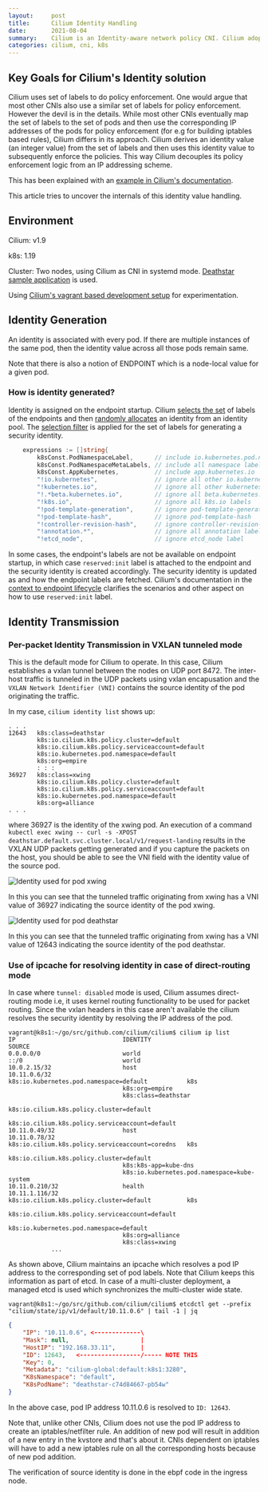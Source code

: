 ```yaml
---
layout:     post
title:      Cilium Identity Handling
date:       2021-08-04
summary:    Cilium is an Identity-aware network policy CNI. Cilium adopts a very different approach at deriving the identities and validating those identities in the data path using eBPF.
categories: cilium, cni, k8s
---
```


## Key Goals for Cilium's Identity solution
Cilium uses set of labels to do policy enforcement. One would argue that most
other CNIs also use a similar set of labels for policy enforcement. However the
devil is in the details. While most other CNIs eventually map the set of labels
to the set of pods and then use the corresponding IP addresses of the pods for
policy enforcement (for e.g for building iptables based rules), Cilium differs
in its approach. Cilium derives an identity value (an integer value) from the
set of labels and then uses this identity value to subsequently enforce the
policies. This way Cilium decouples its policy enforcement logic from an IP
addressing scheme.

This has been explained with an [example in Cilium's
documentation](https://docs.cilium.io/en/v1.9/concepts/security/identity/).

This article tries to uncover the internals of this identity value handling.

## Environment
Cilium: v1.9

k8s: 1.19

Cluster: Two nodes, using Cilium as CNI in systemd mode. [Deathstar sample
application](https://docs.cilium.io/en/v1.9/gettingstarted/http/) is used.

Using [Cilium's vagrant based development
setup](https://docs.cilium.io/en/v1.9/contributing/development/dev_setup/) for
experimentation.

## Identity Generation
An identity is associated with every pod. If there are multiple instances of
the same pod, then the identity value across all those pods remain same.

Note that there is also a notion of ENDPOINT which is a node-local value for a
given pod.

### How is identity generated?
Identity is assigned on the endpoint startup. Cilium [selects the set](https://github.com/cilium/cilium/blob/b7228c8b9b5897300ba5db754fe85b57bee61576/pkg/labels/oplabels.go#L83) of labels of the endpoints and then [randomly allocates](https://github.com/cilium/cilium/blob/c0b68419e6d82db63292f77aa120de22eeaa729f/pkg/identity/cache/allocator.go#L302) an identity from an identity pool. The [selection filter](https://github.com/cilium/cilium/blob/2d34336206d51e1f6b782bf63f16e9d4368aec80/pkg/labelsfilter/filter.go#L163) is applied for the set of labels for generating a security identity.
```go
	expressions := []string{
		k8sConst.PodNamespaceLabel,      // include io.kubernetes.pod.namespace
		k8sConst.PodNamespaceMetaLabels, // include all namespace labels
		k8sConst.AppKubernetes,          // include app.kubernetes.io
		"!io.kubernetes",                // ignore all other io.kubernetes labels
		"!kubernetes.io",                // ignore all other kubernetes.io labels
		"!.*beta.kubernetes.io",         // ignore all beta.kubernetes.io labels
		"!k8s.io",                       // ignore all k8s.io labels
		"!pod-template-generation",      // ignore pod-template-generation
		"!pod-template-hash",            // ignore pod-template-hash
		"!controller-revision-hash",     // ignore controller-revision-hash
		"!annotation.*",                 // ignore all annotation labels
		"!etcd_node",                    // ignore etcd_node label
```

In some cases, the endpoint's labels are not be available on endpoint startup,
in which case `reserved:init` label is attached to the endpoint and the
security identity is created accordingly. The security identity is updated as
and how the endpoint labels are fetched. Cilium's documentation in the [context
to endpoint
lifecycle](https://docs.cilium.io/en/v1.9/policy/lifecycle/#init-identity)
clarifies the scenarios and other aspect on how to use `reserved:init` label.

## Identity Transmission

### Per-packet Identity Transmission in VXLAN tunneled mode
This is the default mode for Cilium to operate. In this case, Cilium
establishes a vxlan tunnel between the nodes on UDP port 8472. The inter-host
traffic is tunneled in the UDP packets using vxlan encapusation and the `VXLAN
Network Identifier (VNI)` contains the source identity of the pod originating
the traffic.

In my case, `cilium identity list` shows up:

```
. . .
12643   k8s:class=deathstar
        k8s:io.cilium.k8s.policy.cluster=default
        k8s:io.cilium.k8s.policy.serviceaccount=default
        k8s:io.kubernetes.pod.namespace=default
        k8s:org=empire
        : : :
36927   k8s:class=xwing
        k8s:io.cilium.k8s.policy.cluster=default
        k8s:io.cilium.k8s.policy.serviceaccount=default
        k8s:io.kubernetes.pod.namespace=default
        k8s:org=alliance
. . .
```

where 36927 is the identity of the xwing pod. An execution of a command
`kubectl exec xwing -- curl -s -XPOST
deathstar.default.svc.cluster.local/v1/request-landing` results in the VXLAN
UDP packets getting generated and if you capture the packets on the host, you
should be able to see the VNI field with the identity value of the source pod.

![Identity used for pod xwing](../res/imgs/vxlan-network-identifier-with-identity.png)

In this you can see that the tunneled traffic originating from xwing has a VNI
value of 36927 indicating the source identity of the pod xwing.

![Identity used for pod deathstar](../res/imgs/vxlan-network-identifier-with-identity-rsp.png)

In this you can see that the tunneled traffic originating from xwing has a VNI
value of 12643 indicating the source identity of the pod deathstar.

### Use of ipcache for resolving identity in case of direct-routing mode
In case where `tunnel: disabled` mode is used, Cilium assumes direct-routing
mode i.e, it uses kernel routing functionality to be used for packet routing.
Since the vxlan headers in this case aren't available the cilium resolves the
security identity by resolving the IP address of the pod.

```
vagrant@k8s1:~/go/src/github.com/cilium/cilium$ cilium ip list
IP                              IDENTITY                                          SOURCE
0.0.0.0/0                       world                                             
::/0                            world                                             
10.0.2.15/32                    host                                              
10.11.0.6/32                    k8s:io.kubernetes.pod.namespace=default           k8s
                                k8s:org=empire                                    
                                k8s:class=deathstar                               
                                k8s:io.cilium.k8s.policy.cluster=default          
                                k8s:io.cilium.k8s.policy.serviceaccount=default   
10.11.0.49/32                   host                                              
10.11.0.78/32                   k8s:io.cilium.k8s.policy.serviceaccount=coredns   k8s
                                k8s:io.cilium.k8s.policy.cluster=default          
                                k8s:k8s-app=kube-dns                              
                                k8s:io.kubernetes.pod.namespace=kube-system       
10.11.0.210/32                  health                                            
10.11.1.116/32                  k8s:io.cilium.k8s.policy.cluster=default          k8s
                                k8s:io.cilium.k8s.policy.serviceaccount=default   
                                k8s:io.kubernetes.pod.namespace=default           
                                k8s:org=alliance                                  
                                k8s:class=xwing                                   
            ...
```

As shown above, Cilium maintains an ipcache which resolves a pod IP address to
the corresponding set of pod labels. Note that Cilium keeps this information as
part of etcd. In case of a multi-cluster deployment, a managed etcd is used
which synchronizes the multi-cluster wide state.

```
vagrant@k8s1:~/go/src/github.com/cilium/cilium$ etcdctl get --prefix "cilium/state/ip/v1/default/10.11.0.6" | tail -1 | jq 
```
```json
{
    "IP": "10.11.0.6", <-------------\
    "Mask": null,                    |
    "HostIP": "192.168.33.11",       |
    "ID": 12643,   <-----------------/----- NOTE THIS
    "Key": 0,
    "Metadata": "cilium-global:default:k8s1:3280",
    "K8sNamespace": "default",
    "K8sPodName": "deathstar-c74d84667-pb54w"
}
```

In the above case, pod IP address 10.11.0.6 is resolved to `ID: 12643`.

Note that, unlike other CNIs, Cilium does not use the pod IP address to create
an iptables/netfilter rule. An addition of new pod will result in addition of a
new entry in the kvstore and that's about it. CNIs dependent on iptables will
have to add a new iptables rule on all the corresponding hosts because of new
pod addition.

The verification of source identity is done in the ebpf code in the ingress
node.

